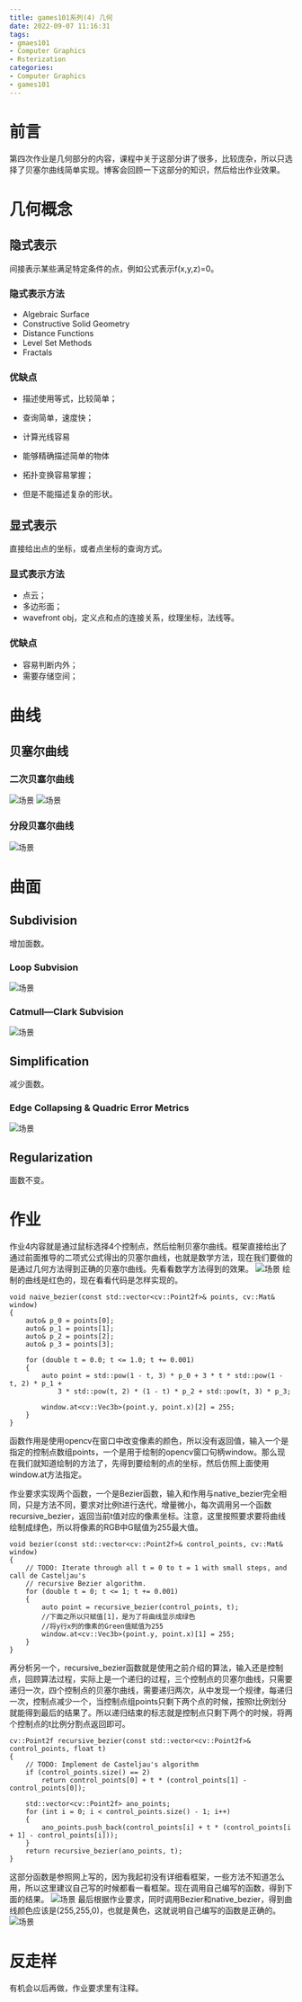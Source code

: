 ```yaml
---
title: games101系列(4) 几何
date: 2022-09-07 11:16:31
tags: 
- gmaes101
- Computer Graphics
- Rsterization
categories:
- Computer Graphics
- games101
---
```

# 前言
第四次作业是几何部分的内容，课程中关于这部分讲了很多，比较庞杂，所以只选择了贝塞尔曲线简单实现。博客会回顾一下这部分的知识，然后给出作业效果。
<!-- more -->

# 几何概念
## 隐式表示
间接表示某些满足特定条件的点，例如公式表示f(x,y,z)=0。

### 隐式表示方法
* Algebraic Surface
* Constructive Solid Geometry
* Distance Functions
* Level Set Methods
* Fractals

### 优缺点
* 描述使用等式，比较简单；
* 查询简单，速度快；
* 计算光线容易
* 能够精确描述简单的物体
* 拓扑变换容易掌握；

* 但是不能描述复杂的形状。

## 显式表示
直接给出点的坐标，或者点坐标的查询方式。

### 显式表示方法
* 点云；
* 多边形面；
* wavefront obj，定义点和点的连接关系，纹理坐标，法线等。

### 优缺点
* 容易判断内外；
* 需要存储空间；


# 曲线

## 贝塞尔曲线
### 二次贝塞尔曲线
![场景](./games4/1.png)
![场景](./games4/2.png)

### 分段贝塞尔曲线
![场景](./games4/3.png)

# 曲面
## Subdivision
增加面数。
### Loop Subvision
![场景](./games4/1.jpg)

### Catmull—Clark Subvision
![场景](./games4/2.jpg)

## Simplification
减少面数。

### Edge Collapsing & Quadric Error Metrics
![场景](./games4/3.jpg)

## Regularization
面数不变。 

# 作业
作业4内容就是通过鼠标选择4个控制点，然后绘制贝塞尔曲线。框架直接给出了通过前面推导的二项式公式得出的贝塞尔曲线，也就是数学方法，现在我们要做的是通过几何方法得到正确的贝塞尔曲线。先看看数学方法得到的效果。
![场景](./games4/4.jpg)
绘制的曲线是红色的，现在看看代码是怎样实现的。
```
void naive_bezier(const std::vector<cv::Point2f>& points, cv::Mat& window)
{
    auto& p_0 = points[0];
    auto& p_1 = points[1];
    auto& p_2 = points[2];
    auto& p_3 = points[3];

    for (double t = 0.0; t <= 1.0; t += 0.001)
    {
        auto point = std::pow(1 - t, 3) * p_0 + 3 * t * std::pow(1 - t, 2) * p_1 +
            3 * std::pow(t, 2) * (1 - t) * p_2 + std::pow(t, 3) * p_3;

        window.at<cv::Vec3b>(point.y, point.x)[2] = 255;
    }
}
```
函数作用是使用opencv在窗口中改变像素的颜色，所以没有返回值，输入一个是指定的控制点数组points，一个是用于绘制的opencv窗口句柄window。那么现在我们就知道绘制的方法了，先得到要绘制的点的坐标，然后仿照上面使用window.at方法指定。

作业要求实现两个函数，一个是Bezier函数，输入和作用与native_bezier完全相同，只是方法不同，要求对比例t进行迭代，增量微小，每次调用另一个函数recursive_bezier，返回当前t值对应的像素坐标。注意，这里按照要求要将曲线绘制成绿色，所以将像素的RGB中G赋值为255最大值。
```
void bezier(const std::vector<cv::Point2f>& control_points, cv::Mat& window)
{
    // TODO: Iterate through all t = 0 to t = 1 with small steps, and call de Casteljau's 
    // recursive Bezier algorithm.
    for (double t = 0; t <= 1; t += 0.001)
    {
        auto point = recursive_bezier(control_points, t); 
        //下面之所以只赋值[1]，是为了将曲线显示成绿色
        //将y行x列的像素的Green值赋值为255
        window.at<cv::Vec3b>(point.y, point.x)[1] = 255;
    }
}
```
再分析另一个，recursive_bezier函数就是使用之前介绍的算法，输入还是控制点，回顾算法过程，实际上是一个递归的过程，三个控制点的贝塞尔曲线，只需要递归一次，四个控制点的贝塞尔曲线，需要递归两次，从中发现一个规律，每递归一次，控制点减少一个，当控制点组points只剩下两个点的时候，按照t比例划分就能得到最后的结果了。所以递归结束的标志就是控制点只剩下两个的时候，将两个控制点的t比例分割点返回即可。
```
cv::Point2f recursive_bezier(const std::vector<cv::Point2f>& control_points, float t)
{
    // TODO: Implement de Casteljau's algorithm
    if (control_points.size() == 2) 
        return control_points[0] + t * (control_points[1] - control_points[0]);
    
    std::vector<cv::Point2f> ano_points;
    for (int i = 0; i < control_points.size() - 1; i++)
    {
        ano_points.push_back(control_points[i] + t * (control_points[i + 1] - control_points[i]));
    }
    return recursive_bezier(ano_points, t);
}
```
这部分函数是参照网上写的，因为我起初没有详细看框架，一些方法不知道怎么用，所以这里建议自己写的时候都看一看框架。现在调用自己编写的函数，得到下面的结果。
![场景](./games4/4.png)
最后根据作业要求，同时调用Bezier和native_bezier，得到曲线颜色应该是(255,255,0)，也就是黄色，这就说明自己编写的函数是正确的。
![场景](./games4/5.png)

# 反走样
有机会以后再做，作业要求里有注释。
